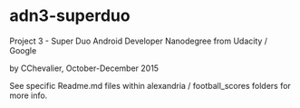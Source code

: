 # adn3-superduo

Project 3 - Super Duo
Android Developer Nanodegree from Udacity / Google

by CChevalier, October-December 2015  

See specific Readme.md files within alexandria / football_scores folders for more info.
